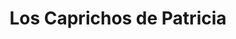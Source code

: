 ---
title: "Los Caprichos de Patricia"
url: /paracuellos-de-jarama/los-caprichos-de-patricia/
shop: panadería
---